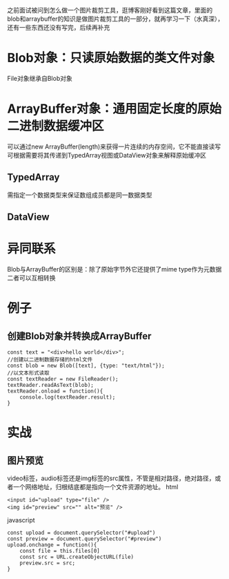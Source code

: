 之前面试被问到怎么做一个图片裁剪工具，逛博客刚好看到这篇文章，里面的blob和arraybuffer的知识是做图片裁剪工具的一部分，就再学习一下（水真深），还有一些东西还没有写完，后续再补充
# Blob对象：只读原始数据的类文件对象
File对象继承自Blob对象

# ArrayBuffer对象：通用固定长度的原始二进制数据缓冲区
可以通过new ArrayBuffer(length)来获得一片连续的内存空间，它不能直接读写
可根据需要将其传递到TypedArray视图或DataView对象来解释原始缓冲区   
## TypedArray
需指定一个数据类型来保证数组成员都是同一数据类型

## DataView

# 异同联系
Blob与ArrayBuffer的区别是：除了原始字节外它还提供了mime type作为元数据   
二者可以互相转换

# 例子
## 创建Blob对象并转换成ArrayBuffer
```
const text = "<div>hello world</div>";
//创建以二进制数据存储的html文件
const blob = new Blob([text], {type: "text/html"});
//以文本形式读取
const textReader = new FileReader();
textReader.readAsText(blob);
textReader.onload = function(){
    console.log(textReader.result);    
}
```

# 实战
## 图片预览
video标签，audio标签还是img标签的src属性，不管是相对路径，绝对路径，或者一个网络地址，归根结底都是指向一个文件资源的地址。
html
```
<input id="upload" type="file" />
<img id="preview" src="" alt="预览" />
```
javascript
```
const upload = document.querySelector("#upload")
const preview = document.querySelector("#preview")
upload.onchange = function(){
    const file = this.files[0]
    const src = URL.createObjectURL(file)
    preview.src = src;
}
```